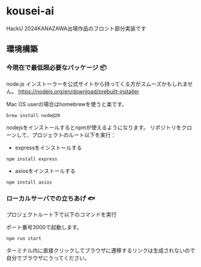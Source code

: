 # kousei-ai
HackU 2024KANAZAWA出場作品のフロント部分実装です

## 環境構築
### 今現在で最低限必要なパッケージ 📦
node.js
インストーラーを公式サイトから持ってくる方がスムーズかもしれません。
https://nodejs.org/en/download/prebuilt-installer


Mac OS userの場合はhomebrewを使うと楽です。

```
brew install node@20
```
nodejsをインストールするとnpmが使えるようになります。
リポジトリをクローンして、プロジェクトのルート以下を実行：

- expressをインストールする

```
npm install express
```
- axiosをインストールする
```
npm install axios
```


### ローカルサーバでの立ちあげ 🐟
プロジェクトルート下で以下のコマンドを実行

ポート番号3000で起動します。

```
npm run start
```

ターミナル内に直接クリックしてブラウザに遷移するリンクは生成されないので自分でブラウザにうってください。